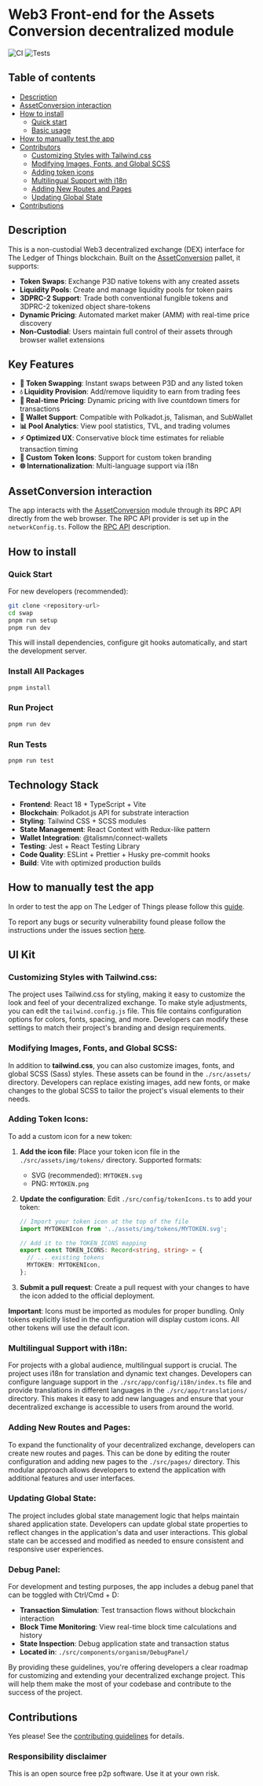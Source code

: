 # Web3 Front-end for the Assets Conversion decentralized module

![CI](https://github.com/3Dpass/swap/workflows/CI/badge.svg)
![Tests](https://github.com/3Dpass/swap/workflows/Run%20Tests/badge.svg)

## Table of contents

<ul>
    <li><a href='#description'>Description</a></li>
    <li><a href='#assetconversion-interaction'>AssetConversion interaction</a></li>
    <li><a href='#how-to-install'>How to install</a>
        <ul>
            <li><a href='#quick-start'>Quick start</a></li>
            <li><a href='#run-project'>Basic usage</a></li>
        </ul>
    </li>
    <li><a href='#how-to-manually-test-the-app'>How to manually test the app</a></li>
    <li><a href='#ui-kit'>Contributors</a>
        <ul>
            <li><a href='#customizing-styles-with-tailwindcss'>Customizing Styles with Tailwind.css</a></li>
            <li><a href='#modifying-images-fonts-and-global-scss'>Modifying Images, Fonts, and Global SCSS</a></li>
            <li><a href='#adding-token-icons'>Adding token icons</a></li>
            <li><a href='#multilingual-support-with-i18n'>Multilingual Support with i18n</a></li>
            <li><a href='#adding-new-routes-and-pages'>Adding New Routes and Pages</a></li>
            <li><a href='#updating-global-state'>Updating Global State</a></li>
        </ul>
    </li>
    <li><a href='#contributions'>Contributions</a></li>
</ul>

## Description
This is a non-custodial Web3 decentralized exchange (DEX) interface for The Ledger of Things blockchain. Built on the [AssetConversion](https://github.com/3Dpass/3DP/tree/main/pallets/asset-conversion) pallet, it supports:

- **Token Swaps**: Exchange P3D native tokens with any created assets
- **Liquidity Pools**: Create and manage liquidity pools for token pairs
- **3DPRC-2 Support**: Trade both conventional fungible tokens and 3DPRC-2 tokenized object share-tokens
- **Dynamic Pricing**: Automated market maker (AMM) with real-time price discovery
- **Non-Custodial**: Users maintain full control of their assets through browser wallet extensions 

## Key Features

- **🔄 Token Swapping**: Instant swaps between P3D and any listed token
- **💧 Liquidity Provision**: Add/remove liquidity to earn from trading fees
- **🎯 Real-time Pricing**: Dynamic pricing with live countdown timers for transactions
- **🔐 Wallet Support**: Compatible with Polkadot.js, Talisman, and SubWallet
- **📊 Pool Analytics**: View pool statistics, TVL, and trading volumes
- **⚡ Optimized UX**: Conservative block time estimates for reliable transaction timing
- **🎨 Custom Token Icons**: Support for custom token branding
- **🌐 Internationalization**: Multi-language support via i18n

## AssetConversion interaction
The app interacts with the [AssetConversion](https://github.com/3Dpass/3DP/tree/main/pallets/asset-conversion) module 
through its RPC API directly from the web browser. The RPC API provider is set up in the `networkConfig.ts`.
Follow the [RPC API](./ASSET_CONVERSION_PALLET.md) description.

## How to install

### Quick Start

For new developers (recommended):

```sh
git clone <repository-url>
cd swap
pnpm run setup
pnpm run dev
```

This will install dependencies, configure git hooks automatically, and start the development server.

### Install All Packages

```sh
pnpm install
```

### Run Project

```sh
pnpm run dev
```

### Run Tests

```sh
pnpm run test
```

## Technology Stack

- **Frontend**: React 18 + TypeScript + Vite
- **Blockchain**: Polkadot.js API for substrate interaction
- **Styling**: Tailwind CSS + SCSS modules
- **State Management**: React Context with Redux-like pattern
- **Wallet Integration**: @talismn/connect-wallets
- **Testing**: Jest + React Testing Library
- **Code Quality**: ESLint + Prettier + Husky pre-commit hooks
- **Build**: Vite with optimized production builds

## How to manually test the app

In order to test the app on The Ledger of Things please follow this [guide](./MANUAL_TESTING_GUIDE.md).

To report any bugs or security vulnerability found please follow the instructions under the issues section [here](./CONTRIBUTING.md).

## UI Kit

### Customizing Styles with Tailwind.css:

The project uses Tailwind.css for styling, making it easy to customize the look and feel of your decentralized exchange. To make style adjustments, you can edit the `tailwind.config.js` file. This file contains configuration options for colors, fonts, spacing, and more. Developers can modify these settings to match their project's branding and design requirements.

### Modifying Images, Fonts, and Global SCSS:

In addition to <b>tailwind.css</b>, you can also customize images, fonts, and global SCSS (Sass) styles. These assets can be found in the `./src/assets/` directory. Developers can replace existing images, add new fonts, or make changes to the global SCSS to tailor the project's visual elements to their needs.

### Adding Token Icons:

To add a custom icon for a new token:

1. **Add the icon file**: Place your token icon file in the `./src/assets/img/tokens/` directory. Supported formats:
   - SVG (recommended): `MYTOKEN.svg`
   - PNG: `MYTOKEN.png`

2. **Update the configuration**: Edit `./src/config/tokenIcons.ts` to add your token:
   ```typescript
   // Import your token icon at the top of the file
   import MYTOKENIcon from '../assets/img/tokens/MYTOKEN.svg';
   
   // Add it to the TOKEN_ICONS mapping
   export const TOKEN_ICONS: Record<string, string> = {
     // ... existing tokens
     MYTOKEN: MYTOKENIcon,
   };
   ```

3. **Submit a pull request**: Create a pull request with your changes to have the icon added to the official deployment.

**Important**: Icons must be imported as modules for proper bundling. Only tokens explicitly listed in the configuration will display custom icons. All other tokens will use the default icon.

### Multilingual Support with i18n:

For projects with a global audience, multilingual support is crucial. The project uses i18n for translation and dynamic text changes. Developers can configure language support in the `./src/app/config/i18n/index.ts` file and provide translations in different languages in the `./src/app/translations/` directory. This makes it easy to add new languages and ensure that your decentralized exchange is accessible to users from around the world.

### Adding New Routes and Pages:

To expand the functionality of your decentralized exchange, developers can create new routes and pages. This can be done by editing the router configuration and adding new pages to the `./src/pages/` directory. This modular approach allows developers to extend the application with additional features and user interfaces.

### Updating Global State:

The project includes global state management logic that helps maintain shared application state. Developers can update global state properties to reflect changes in the application's data and user interactions. This global state can be accessed and modified as needed to ensure consistent and responsive user experiences.

### Debug Panel:

For development and testing purposes, the app includes a debug panel that can be toggled with Ctrl/Cmd + D:
- **Transaction Simulation**: Test transaction flows without blockchain interaction
- **Block Time Monitoring**: View real-time block time calculations and history
- **State Inspection**: Debug application state and transaction status
- **Located in**: `./src/components/organism/DebugPanel/`

By providing these guidelines, you're offering developers a clear roadmap for customizing and extending your decentralized exchange project. This will help them make the most of your codebase and contribute to the success of the project.

## Contributions

Yes please! See the [contributing guidelines](./CONTRIBUTING.md) for details.

### Responsibility disclaimer
This is an open source free p2p software. Use it at your own risk. 

